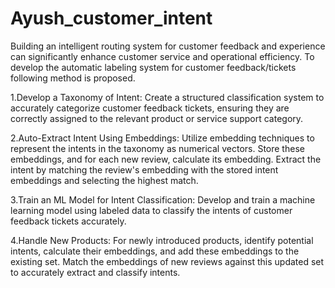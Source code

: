 # Ayush_customer_intent

Building an intelligent routing system for customer feedback and experience can significantly enhance customer service and operational efficiency. To develop the automatic labeling system for customer feedback/tickets following method is proposed.


1.Develop a Taxonomy of Intent: Create a structured classification system to accurately categorize customer feedback tickets, ensuring they are correctly assigned to the relevant product or service support category.

2.Auto-Extract Intent Using Embeddings: Utilize embedding techniques to represent the intents in the taxonomy as numerical vectors. Store these embeddings, and for each new review, calculate its embedding. Extract the intent by matching the review's embedding with the stored intent embeddings and selecting the highest match.

3.Train an ML Model for Intent Classification: Develop and train a machine learning model using labeled data to classify the intents of customer feedback tickets accurately.

4.Handle New Products: For newly introduced products, identify potential intents, calculate their embeddings, and add these embeddings to the existing set. Match the embeddings of new reviews against this updated set to accurately extract and classify intents.
